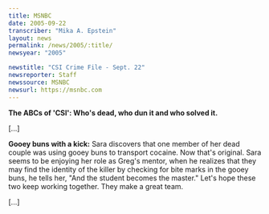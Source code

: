 ```yaml
---
title: MSNBC
date: 2005-09-22
transcriber: "Mika A. Epstein"
layout: news
permalink: /news/2005/:title/
newsyear: "2005"

newstitle: "CSI Crime File - Sept. 22"
newsreporter: Staff
newssource: MSNBC
newsurl: https://msnbc.com
---
```


**The ABCs of 'CSI': Who's dead, who dun it and who solved it.**

[...]

**Gooey buns with a kick:** Sara discovers that one member of her dead couple was using gooey buns to transport cocaine. Now that's original. Sara seems to be enjoying her role as Greg's mentor, when he realizes that they may find the identity of the killer by checking for bite marks in the gooey buns, he tells her, "And the student becomes the master." Let's hope these two keep working together. They make a great team.

[...]
